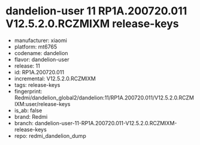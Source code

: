 # dandelion-user 11 RP1A.200720.011 V12.5.2.0.RCZMIXM release-keys
- manufacturer: xiaomi
- platform: mt6765
- codename: dandelion
- flavor: dandelion-user
- release: 11
- id: RP1A.200720.011
- incremental: V12.5.2.0.RCZMIXM
- tags: release-keys
- fingerprint: Redmi/dandelion_global2/dandelion:11/RP1A.200720.011/V12.5.2.0.RCZMIXM:user/release-keys
- is_ab: false
- brand: Redmi
- branch: dandelion-user-11-RP1A.200720.011-V12.5.2.0.RCZMIXM-release-keys
- repo: redmi_dandelion_dump
